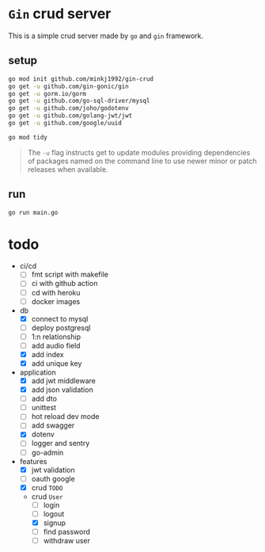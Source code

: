 # `Gin` crud server

This is a simple crud server made by `go` and `gin` framework.

## setup

```bash
go mod init github.com/minkj1992/gin-crud
go get -u github.com/gin-gonic/gin
go get -u gorm.io/gorm
go get -u github.com/go-sql-driver/mysql
go get -u github.com/joho/godotenv
go get -u github.com/golang-jwt/jwt
go get -u github.com/google/uuid

go mod tidy
```

> The `-u` flag instructs get to update modules providing dependencies of packages named on the command line to use newer minor or patch releases when available.

## run

```bash
go run main.go
```

# todo

- ci/cd
  - [ ] fmt script with makefile
  - [ ] ci with github action
  - [ ] cd with heroku
  - [ ] docker images
- db
  - [x] connect to mysql
  - [ ] deploy postgresql
  - [ ] 1:n relationship
  - [ ] add audio field
  - [x] add index
  - [x] add unique key
- application
  - [x] add jwt middleware
  - [x] add json validation
  - [ ] add dto
  - [ ] unittest
  - [ ] hot reload dev mode
  - [ ] add swagger
  - [x] dotenv
  - [ ] logger and sentry
  - [ ] go-admin
- features
  - [x] jwt validation
  - [ ] oauth google
  - [x] crud `TODO`
  - crud `User`
    - [ ] login
    - [ ] logout
    - [x] signup
    - [ ] find password
    - [ ] withdraw user
